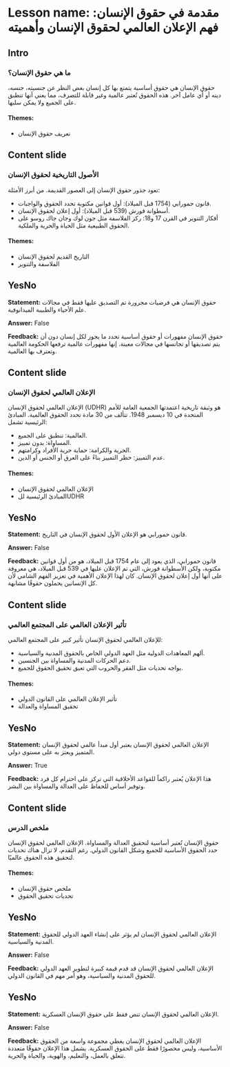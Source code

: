 # Lesson name: مقدمة في حقوق الإنسان: فهم الإعلان العالمي لحقوق الإنسان وأهميته

## Intro

### ما هي حقوق الإنسان؟

حقوق الإنسان هي حقوق أساسية يتمتع بها كل إنسان بغض النظر عن جنسيته، جنسه، دينه أو أي عامل آخر. هذه الحقوق تُعتبر عالمية وغير قابلة للتصرف، مما يعني أنها تنطبق على الجميع ولا يمكن سلبها.

#### **Themes:**
- تعريف حقوق الإنسان

## Content slide

### الأصول التاريخية لحقوق الإنسان

تعود جذور حقوق الإنسان إلى العصور القديمة. من أبرز الأمثلة:
- قانون حمورابي (1754 قبل الميلاد): أول قوانين مكتوبة تحدد الحقوق والواجبات.
- أسطوانة قورش (539 قبل الميلاد): أول إعلان لحقوق الإنسان.
- أفكار التنوير في القرن 17 و18: ركز الفلاسفة مثل جون لوك وجان جاك روسو على الحقوق الطبيعية مثل الحياة والحرية والملكية.

#### **Themes:**
- التاريخ القديم لحقوق الإنسان
- الفلاسفة والتنوير

## YesNo

**Statement:** حقوق الإنسان هي فرضيات مجرورة تم التصديق عليها فقط في مجالات علم الأحياء والطبيبة الميدانوفية.

**Answer:** False

**Feedback:**
حقوق الإنسان مفهورات أو حقوق أساسية تحدد ما يجوز لكل إنسان دون أن يتم تصديقها أو تجانسها في مجالات معينة. إنها مفهورات عالمية ترفعها الحكومة العالمية وتعترف بها العالمية.


## Content slide

### الإعلان العالمي لحقوق الإنسان

الإعلان العالمي لحقوق الإنسان (UDHR) هو وثيقة تاريخية اعتمدتها الجمعية العامة للأمم المتحدة في 10 ديسمبر 1948. تتألف من 30 مادة تحدد الحقوق العالمية. المبادئ الرئيسية تشمل:
- العالمية: تنطبق على الجميع.
- المساواة: بدون تمييز.
- الحرية والكرامة: حماية حرية الأفراد وكرامتهم.
- عدم التمييز: حظر التمييز بناءً على العرق أو الجنس أو الدين.

#### **Themes:**
- الإعلان العالمي لحقوق الإنسان
- المبادئ الرئيسية للUDHR

## YesNo

**Statement:** قانون حمورابي هو الإعلان الأول لحقوق الإنسان في التاريخ.

**Answer:** False

**Feedback:**
قانون حمورابي، الذي يعود إلى عام 1754 قبل الميلاد، هو من أول قوانين مكتوبة، ولكن الأسطوانة قورش، التي تم الإعلان عليها في 539 قبل الميلاد، هي معروفة على أنها أول إعلان لحقوق الإنسان. كان لهذا الإعلان الأهمية في تعزيز الفهم الشامي لأن كل الإنسانين يحملون حقوقًا مشابهة.


## Content slide

### تأثير الإعلان العالمي على المجتمع العالمي

للإعلان العالمي لحقوق الإنسان تأثير كبير على المجتمع العالمي:
- ألهم المعاهدات الدولية مثل العهد الدولي الخاص بالحقوق المدنية والسياسية.
- دعم الحركات المدنية والمساواة بين الجنسين.
- يواجه تحديات مثل الفقر والحروب التي تعيق تحقيق الحقوق للجميع.

#### **Themes:**
- تأثير الإعلان العالمي على القانون الدولي
- تحقيق المساواة والعدالة

## YesNo

**Statement:** الإعلان العالمي لحقوق الإنسان يعتبر أول مبدأ عالمي لحقوق الإنسان المتميز ويعتز به على مستوى دولي.

**Answer:** True

**Feedback:**
هذا الإعلان يُعتبر راكماً للقواعد الأخلاقية التي تركز على احترام كل فرد وتوفير أساس للحفاظ على العدالة والمساواة بين البشر.


## Content slide

### ملخص الدرس

حقوق الإنسان تُعتبر أساسية لتحقيق العدالة والمساواة. الإعلان العالمي لحقوق الإنسان حدد الحقوق الأساسية للجميع وشكل القانون الدولي. رغم التقدم، لا تزال هناك تحديات لتحقيق هذه الحقوق عالميًا.

#### **Themes:**
- ملخص حقوق الإنسان
- تحديات تحقيق الحقوق

## YesNo

**Statement:** الإعلان العالمي لحقوق الإنسان لم يؤثر على إنشاء العهد الدولي للحقوق المدنية والسياسية.

**Answer:** False

**Feedback:**
الإعلان العالمي لحقوق الإنسان قد قدم قيمة كبيرة لتطوير العهد الدولي للحقوق المدنية والسياسية، وهو أمر مهم في القانون الدولي.


## YesNo

**Statement:** الإعلان العالمي لحقوق الإنسان تنص فقط على حقوق الإنسان العسكرية.

**Answer:** False

**Feedback:**
الإعلان العالمي لحقوق الإنسان يغطي مجموعة واسعة من الحقوق الأساسية، وليس محصورًا فقط على الحقوق العسكرية. يشمل هذا الإعلان حقوقًا متعددة تتعلق بالعمل، والتعليم، والهوية، والحياة والحرية.

